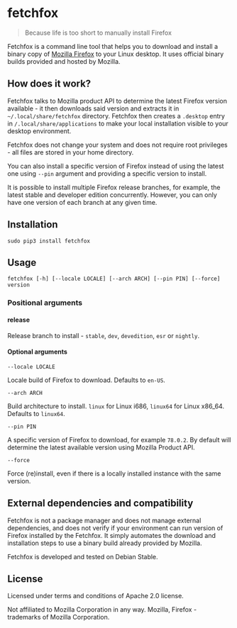 # fetchfox

> Because life is too short to manually install Firefox

Fetchfox is a command line tool that helps you to download and install a binary copy of [Mozilla Firefox](https://https://www.mozilla.org/en-US/firefox/) to your Linux desktop. It uses official binary builds provided and hosted by Mozilla.

## How does it work?

Fetchfox talks to Mozilla product API to determine the latest Firefox version available - it then downloads said version and extracts it in `~/.local/share/fetchfox` directory. Fetchfox then creates a `.desktop` entry in `/.local/share/applications` to make your local installation visible to your desktop environment.

Fetchfox does not change your system and does not require root privileges - all files are stored in your home directory.

You can also install a specific version of Firefox instead of using the latest one using `--pin` argument and
providing a specific version to install.

It is possible to install multiple Firefox release branches, for example, the latest stable and developer edition concurrently. However, you can only have one version of each branch at any given time.

## Installation

`sudo pip3 install fetchfox`

## Usage

`fetchfox [-h] [--locale LOCALE] [--arch ARCH] [--pin PIN] [--force] version`

### Positional arguments

#### release

Release branch to install - `stable`, `dev`, `devedition`, `esr` or `nightly`.

#### Optional arguments

`--locale LOCALE`

Locale build of Firefox to download. Defaults to `en-US`.

`--arch ARCH`

Build architecture to install. `linux` for Linux i686, `linux64` for Linux x86_64. Defaults to `linux64`.

`--pin PIN`

A specific version of Firefox to download, for example `78.0.2`. By default will determine the latest available version using Mozilla Product API.

`--force`

Force (re)install, even if there is a locally installed instance with the same version.

## External dependencies and compatibility

Fetchfox is not a package manager and does not manage external dependencies, and does not verify if your environment can run version of Firefox installed by the Fetchfox. It simply automates the download and installation steps to use a binary build already provided by Mozilla.

Fetchfox is developed and tested on Debian Stable.

## License

Licensed under terms and conditions of Apache 2.0 license.

Not affiliated to Mozilla Corporation in any way. Mozilla, Firefox - trademarks of Mozilla Corporation.
